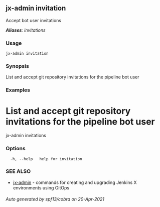 ## jx-admin invitation

Accept bot user invitations

***Aliases**: invitations*

### Usage

```
jx-admin invitation
```

### Synopsis

List and accept git repository invitations for the pipeline bot user

### Examples

  # List and accept git repository invitations for the pipeline bot user
  jx-admin invitations

### Options

```
  -h, --help   help for invitation
```

### SEE ALSO

* [jx-admin](jx-admin.md)	 - commands for creating and upgrading Jenkins X environments using GitOps

###### Auto generated by spf13/cobra on 20-Apr-2021
